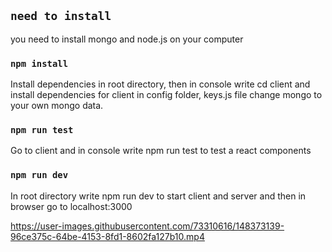 ## `need to install`
you need to install mongo and node.js on your computer 

### `npm install`

Install dependencies in root directory, then in console write cd client and install dependencies for client
in config folder, keys.js file change mongo to your own mongo data.

### `npm run test`
Go to client and in console write npm run test to test a react components

### `npm run dev`
In root directory write npm run dev to start client and server
and then in browser go to localhost:3000



https://user-images.githubusercontent.com/73310616/148373139-96ce375c-64be-4153-8fd1-8602fa127b10.mp4

